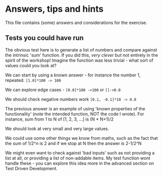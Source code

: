 # Answers, tips and hints

This file contains (some) answers and considerations for the exercise.

## Tests you could have run

The obvious test here is to generate a list of numbers and compare against the intrinsic 'sum' function. If you did this, _very clever_ but not entirely in the spirit of the workshop! Imagine the function was less trivial - what sort of values could you look at?

We can start by using a known answer - for instance the number 1, repeated. `[1.0]*100 -> 100`

We can explore edge cases - `[0.0]*100 ->100` or `[]->0.0`

We should check negative numbers work `[0.1, -0.1]*10 -> 0.0`

The previous answer is an example of using 'known properties of the functionality' (note the intended function, NOT the code I wrote). For instance, sum from 1 to N of [1, 2, 3, ...] is (N * N+1)/2

We should look at very small and very large values.

We could use some other things we know from maths, such as the fact that the sum of 1/2^n is 2 and if we stop at N then the answer is 2-1/2^N

We might even want to check against 'bad inputs' such as not providing a list at all, or providing a list of non-addable items. My test function wont handle these - you can explore this idea more in the advanced section on Test Driven Development.

